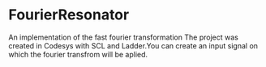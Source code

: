 # FourierResonator
An implementation of the fast fourier transformation The project was created in Codesys with SCL and Ladder.You can create an input signal on which the fourier transfrom will be aplied.
